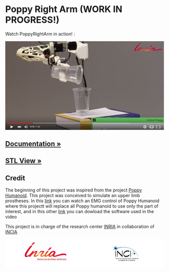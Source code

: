 # Poppy Right Arm (WORK IN PROGRESS!)

Watch PoppyRightArm in action! :

[![Little red ridning hood](doc/img/Poppyvideo.jpg)](https://www.youtube.com/watch?v=47-JBuZhTWU&feature=youtu.be "Little red riding hood - Click to Watch!")

## [Documentation »](https://github.com/poppy-project/poppy-6dof-right-arm/blob/master/doc/README.md)
## [STL View »](doc/stl/PoppyRightArm.STL)

## Credit

The beginning of this project was inspired from the project [Poppy Humanoid](https://www.poppy-project.org/?lang=fr). This project was conceived to simulate an upper limb prostheses. In this [link](https://vimeo.com/134840606) you can watch an EMG control of Poppy Humanoid where this projectt will replace all Poppy humanoid to use only the part of interest, and in this other [link](https://github.com/joelortizsosa/EMG_Processing) you can dowload the software used in the video

This project is in charge of the research center [INRIA](http://www.inria.fr/centre/bordeaux) in collaboration of [INCIA](http://www.incia.u-bordeaux1.fr/)


![credits](doc/img/credits.jpg)
